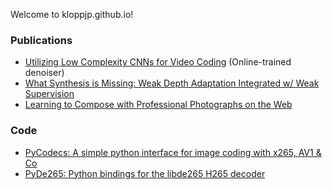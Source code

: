 Welcome to kloppjp.github.io!

### Publications

* [Utilizing Low Complexity CNNs for Video Coding](https://kloppjp.github.io/cnnvc) (Online-trained denoiser)
* [What Synthesis is Missing: Weak Depth Adaptation Integrated w/ Weak Supervision](https://kloppjp.github.io/depthadaptation)
* [Learning to Compose with Professional Photographs on the Web](https://github.com/yiling-chen/view-finding-network)

### Code

* [PyCodecs: A simple python interface for image coding with x265, AV1 & Co](https://github.com/kloppjp/pycodecs/)
* [PyDe265: Python bindings for the libde265 H265 decoder](https://github.com/kloppjp/pyde265/)
